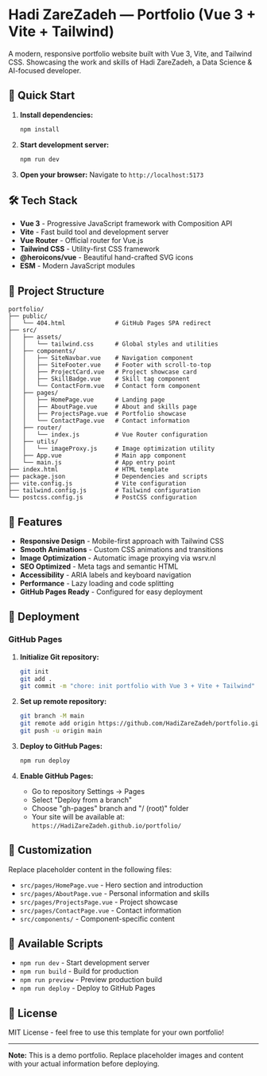 # Hadi ZareZadeh — Portfolio (Vue 3 + Vite + Tailwind)

A modern, responsive portfolio website built with Vue 3, Vite, and Tailwind CSS. Showcasing the work and skills of Hadi ZareZadeh, a Data Science & AI-focused developer.

## 🚀 Quick Start

1. **Install dependencies:**
   ```bash
   npm install
   ```

2. **Start development server:**
   ```bash
   npm run dev
   ```

3. **Open your browser:**
   Navigate to `http://localhost:5173`

## 🛠️ Tech Stack

- **Vue 3** - Progressive JavaScript framework with Composition API
- **Vite** - Fast build tool and development server
- **Vue Router** - Official router for Vue.js
- **Tailwind CSS** - Utility-first CSS framework
- **@heroicons/vue** - Beautiful hand-crafted SVG icons
- **ESM** - Modern JavaScript modules

## 📁 Project Structure

```
portfolio/
├── public/
│   └── 404.html              # GitHub Pages SPA redirect
├── src/
│   ├── assets/
│   │   └── tailwind.css      # Global styles and utilities
│   ├── components/
│   │   ├── SiteNavbar.vue    # Navigation component
│   │   ├── SiteFooter.vue    # Footer with scroll-to-top
│   │   ├── ProjectCard.vue   # Project showcase card
│   │   ├── SkillBadge.vue    # Skill tag component
│   │   └── ContactForm.vue   # Contact form component
│   ├── pages/
│   │   ├── HomePage.vue      # Landing page
│   │   ├── AboutPage.vue     # About and skills page
│   │   ├── ProjectsPage.vue  # Portfolio showcase
│   │   └── ContactPage.vue   # Contact information
│   ├── router/
│   │   └── index.js          # Vue Router configuration
│   ├── utils/
│   │   └── imageProxy.js     # Image optimization utility
│   ├── App.vue               # Main app component
│   └── main.js               # App entry point
├── index.html                # HTML template
├── package.json              # Dependencies and scripts
├── vite.config.js            # Vite configuration
├── tailwind.config.js        # Tailwind configuration
└── postcss.config.js         # PostCSS configuration
```

## 🎨 Features

- **Responsive Design** - Mobile-first approach with Tailwind CSS
- **Smooth Animations** - Custom CSS animations and transitions
- **Image Optimization** - Automatic image proxying via wsrv.nl
- **SEO Optimized** - Meta tags and semantic HTML
- **Accessibility** - ARIA labels and keyboard navigation
- **Performance** - Lazy loading and code splitting
- **GitHub Pages Ready** - Configured for easy deployment

## 🚀 Deployment

### GitHub Pages

1. **Initialize Git repository:**
   ```bash
   git init
   git add .
   git commit -m "chore: init portfolio with Vue 3 + Vite + Tailwind"
   ```

2. **Set up remote repository:**
   ```bash
   git branch -M main
   git remote add origin https://github.com/HadiZareZadeh/portfolio.git
   git push -u origin main
   ```

3. **Deploy to GitHub Pages:**
   ```bash
   npm run deploy
   ```

4. **Enable GitHub Pages:**
   - Go to repository Settings → Pages
   - Select "Deploy from a branch"
   - Choose "gh-pages" branch and "/ (root)" folder
   - Your site will be available at: `https://HadiZareZadeh.github.io/portfolio/`

## 📝 Customization

Replace placeholder content in the following files:

- `src/pages/HomePage.vue` - Hero section and introduction
- `src/pages/AboutPage.vue` - Personal information and skills
- `src/pages/ProjectsPage.vue` - Project showcase
- `src/pages/ContactPage.vue` - Contact information
- `src/components/` - Component-specific content

## 🔧 Available Scripts

- `npm run dev` - Start development server
- `npm run build` - Build for production
- `npm run preview` - Preview production build
- `npm run deploy` - Deploy to GitHub Pages

## 📄 License

MIT License - feel free to use this template for your own portfolio!

---

**Note:** This is a demo portfolio. Replace placeholder images and content with your actual information before deploying.
